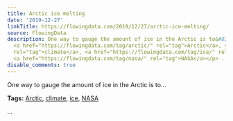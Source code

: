 ```yaml
---
title: Arctic ice melting
date: '2019-12-27'
linkTitle: https://flowingdata.com/2019/12/27/arctic-ice-melting/
source: FlowingData
description: One way to gauge the amount of ice in the Arctic is to&#8230;<p><strong>Tags:</strong>
  <a href="https://flowingdata.com/tag/arctic/" rel="tag">Arctic</a>, <a href="https://flowingdata.com/tag/climate/"
  rel="tag">climate</a>, <a href="https://flowingdata.com/tag/ice/" rel="tag">ice</a>,
  <a href="https://flowingdata.com/tag/nasa/" rel="tag">NASA</a></p> ...
disable_comments: true
---
```

One way to gauge the amount of ice in the Arctic is to&#8230;<p><strong>Tags:</strong> <a href="https://flowingdata.com/tag/arctic/" rel="tag">Arctic</a>, <a href="https://flowingdata.com/tag/climate/" rel="tag">climate</a>, <a href="https://flowingdata.com/tag/ice/" rel="tag">ice</a>, <a href="https://flowingdata.com/tag/nasa/" rel="tag">NASA</a></p> ...